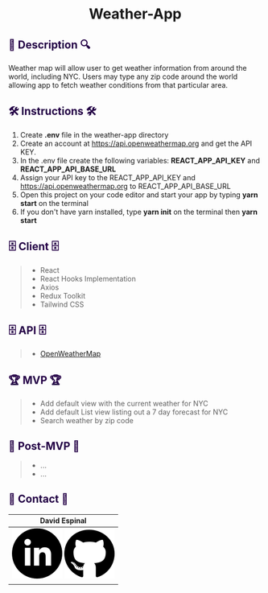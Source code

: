# <div align="center">Weather-App </div>

## <div align="left" style='color: #240046'> 🔎 Description 🔍

<p>Weather map will allow user to get weather information from around the world, including NYC. Users may type any zip code around the world allowing app to fetch weather conditions from that particular area. </p>

## <div align="left" style='color: #240046'> 🛠 Instructions 🛠 </div>

1. Create **.env** file in the weather-app directory
2. Create an account at https://api.openweathermap.org and get the API KEY.
3. In the .env file create the following variables: **REACT_APP_API_KEY** and **REACT_APP_API_BASE_URL**
4. Assign your API key to the  REACT_APP_API_KEY and https://api.openweathermap.org to REACT_APP_API_BASE_URL
5. Open this project on your code editor and start your app by typing **yarn start** on the terminal
6. If you don't have yarn installed, type **yarn init** on the terminal then **yarn start**

## <div align="left" style='color: #240046'> 🗄 Client 🗄 </div>

> - React
> - React Hooks Implementation
> - Axios
> - Redux Toolkit
> - Tailwind CSS

## <div align="left" style='color: #240046'> 🗄 API 🗄 </div>

> - [OpenWeatherMap](https://openweathermap.org/api)



## <div align="left" style='color: #240046'> 🏆 MVP 🏆</div>

> - Add default view with the current weather for NYC
> - Add default List view listing out a 7 day forecast for NYC
> - Search weather by zip code

## <div align="left" style='color: #240046'> 🔮 Post-MVP 🔮 </div>

> - ...
> - ...

## <div align="left" style='color: #240046'> 📠 Contact 📠</div>

| David Espinal                                                                                                                                                                                  
| ---------------------------------------------------------------------------------------------------------------------------------------------------------------------------------------------- 
| [![LinkedIn](./src/images/logos/linkedin-logo.svg)](https://www.linkedin.com/in/david-espinal-28b91a1b7/) [![GitHub](./src/images/logos/github-logo.svg)](https://github.com/DEsp04) 
|                                                                                                                                                                                                |                                                                                                                                                                                               |                                                                                                                                               